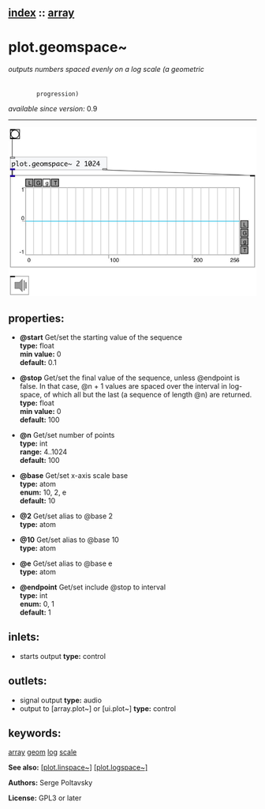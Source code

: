 [index](index.html) :: [array](category_array.html)
---

# plot.geomspace~

###### outputs numbers spaced evenly on a log scale (a geometric
            progression)

*available since version:* 0.9

---




[![example](../examples/img/plot.geomspace~.jpg)](../examples/pd/plot.geomspace~.pd)







## properties:

* **@start** 
Get/set the starting value of the sequence<br>
__type:__ float<br>
__min value:__ 0<br>
__default:__ 0.1<br>

* **@stop** 
Get/set the final value of the sequence, unless @endpoint is false. In that case, @n +
1 values are spaced over the interval in log-space, of which all but the last
(a sequence of length @n) are returned.<br>
__type:__ float<br>
__min value:__ 0<br>
__default:__ 100<br>

* **@n** 
Get/set number of points<br>
__type:__ int<br>
__range:__ 4..1024<br>
__default:__ 100<br>

* **@base** 
Get/set x-axis scale base<br>
__type:__ atom<br>
__enum:__ 10, 2, e<br>
__default:__ 10<br>

* **@2** 
Get/set alias to @base 2<br>
__type:__ atom<br>

* **@10** 
Get/set alias to @base 10<br>
__type:__ atom<br>

* **@e** 
Get/set alias to @base e<br>
__type:__ atom<br>

* **@endpoint** 
Get/set include @stop to interval<br>
__type:__ int<br>
__enum:__ 0, 1<br>
__default:__ 1<br>



## inlets:

* starts output 
__type:__ control<br>



## outlets:

* signal output
__type:__ audio<br>
* output to [array.plot~] or [ui.plot~]
__type:__ control<br>



## keywords:

[array](keywords/array.html)
[geom](keywords/geom.html)
[log](keywords/log.html)
[scale](keywords/scale.html)



**See also:**
[\[plot.linspace~\]](plot.linspace~.html)
[\[plot.logspace~\]](plot.logspace~.html)




**Authors:** Serge Poltavsky




**License:** GPL3 or later





